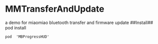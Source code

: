# MMTransferAndUpdate
a demo for miaomiao bluetooth transfer and firmware update
##Install##
pod install
```pod  'iOSDFULibrary'
pod	 'MBProgressHUD'
```
